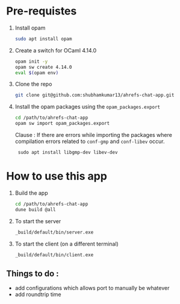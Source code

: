 # Pre-requistes
1. Install opam
    ```bash
    sudo apt install opam
    ```
2. Create a switch for OCaml 4.14.0
    ```bash
    opam init -y
    opam sw create 4.14.0
    eval $(opam env)
    ```
4. Clone the repo 
    ```bash
    git clone git@github.com:shubhamkumar13/ahrefs-chat-app.git
    ```

5. Install the opam packages using the `opam_packages.export`
    ```bash
    cd /path/to/ahrefs-chat-app
    opam sw import opam_packages.export
    ```
    Clause : 
        If there are errors while importing the packages where
        compilation errors related to `conf-gmp` and `conf-libev` 
        occur. 

        sudo apt install libgmp-dev libev-dev

# How to use this app

1. Build the app
    ```bash
    cd /path/to/ahrefs-chat-app
    dune build @all
    ```
2. To start the server 
    ```bash
    _build/default/bin/server.exe
    ```
3. To start the client (on a different terminal)
    ```bash
    _build/default/bin/client.exe
    ```

## Things to do :
- add configurations which allows port to manually be whatever
- add roundtrip time
